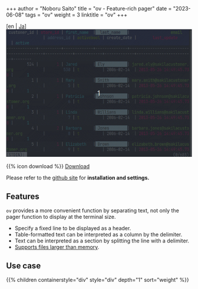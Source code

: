 +++
author = "Noboru Saito"
title = "ov - Feature-rich pager"
date = "2023-06-08"
tags = "ov"
weight = 3
linktitle = "ov"
+++

[en | [Ja](/ja/ov/)]
[![ov](ov.gif)](https://github.com/noborus/ov)

{{% icon download %}} [Download](https://github.com/noborus/ov/releases/latest)

Please refer to the [<i class="fab fa-github"></i>github site](https://github.com/noborus/ov) for **installation and settings.**

## Features

`ov` provides a more convenient function by separating text,
not only the pager function to display at the terminal size.

* Specify a fixed line to be displayed as a header.
* Table-formatted text can be interpreted as a column by the delimiter.
* Text can be interpreted as a section by splitting the line with a delimiter.
* [Supports files larger than memory](memory).

## Use case

{{% children containerstyle="div" style="div" depth="1" sort="weight" %}}